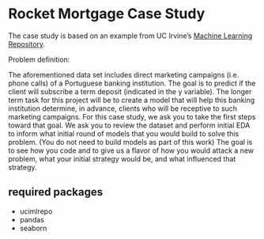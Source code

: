 # Rocket Mortgage Case Study
The case study is based on an example from UC Irvine’s [Machine Learning Repository](https://archive.ics.uci.edu/ml/datasets/Bank+Marketing).

Problem definition: 

The aforementioned data set includes direct marketing campaigns (i.e. phone calls) of a Portuguese banking institution. The goal is to predict if the client will subscribe a term deposit (indicated in the y variable). The longer term task for this project will be to create a model that will help this banking institution determine, in advance, clients who will be receptive to such marketing campaigns. For this case study, we ask you to take the first steps toward that goal. We ask you to review the dataset and perform initial EDA to inform what initial round of models that you would build to solve this problem. (You do not need to build models as part of this work) The goal is to see how you code and to give us a flavor of how you would attack a new problem, what your initial strategy would be, and what influenced that strategy. 

## required packages
- ucimlrepo
- pandas
- seaborn
##